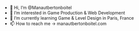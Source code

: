 - 👋 Hi, I’m @Manautbertonboitel
- 👀 I’m interested in Game Production & Web Development
- 🌱 I’m currently learning Game & Level Design in Paris, France
- 📫 How to reach me -> manautbertonboitel.com

<!---
Manautbertonboitel/Manautbertonboitel is a ✨ special ✨ repository because its `README.md` (this file) appears on your GitHub profile.
You can click the Preview link to take a look at your changes.
--->
